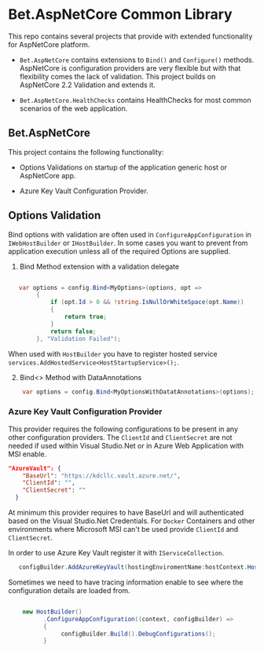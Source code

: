 # Bet.AspNetCore Common Library

This repo contains several projects that provide with extended functionality for AspNetCore platform.

- `Bet.AspNetCore` contains extensions to `Bind()` and `Configure()` methods. AspNetCore is configuration providers are very flexible but with that flexibility comes
the lack of validation. This project builds on AspNetCore 2.2 Validation and extends it.

- `Bet.AspNetCore.HealthChecks` contains HealthChecks for most common scenarios of the web application.

## Bet.AspNetCore 

This project contains the following functionality:

- Options Validations on startup of the application generic host or AspNetCore app.

- Azure Key Vault Configuration Provider.

## Options Validation

Bind options with validation are often used in `ConfigureAppConfiguration` in `IWebHostBuilder` or `IHostBuilder`. 
In some cases you want to prevent from application execution unless all of the required Options are supplied.

1. Bind Method extension with a validation delegate

```csharp

   var options = config.Bind<MyOptions>(options, opt =>
        {
            if (opt.Id > 0 && !string.IsNullOrWhiteSpace(opt.Name))
            {
                return true;
            }
            return false;
        }, "Validation Failed");
```

When used with `HostBuilder` you have to register hosted service `services.AddHostedService<HostStartupService>();`.

2. Bind<> Method with DataAnnotations

```csharp
    var options = config.Bind<MyOptionsWithDatatAnnotations>(options);
```

### Azure Key Vault Configuration Provider

This provider requires the following configurations to be present in any other configuration providers.
The `ClientId` and `ClientSecret` are not needed if used within Visual Studio.Net or in Azure Web Application with MSI enable.
```json
"AzureVault": {
    "BaseUrl": "https://kdcllc.vault.azure.net/",
    "ClientId": "",
    "ClientSecret": ""
  }
```
At minimum this provider requires to have BaseUrl and will authenticated based on the Visual Studio.Net 
Credentials. For `Docker` Containers and other environments where Microsoft MSI can't be used provide `ClientId` and `ClientSecret`.

In order to use Azure Key Vault register it with `IServiceCollection`.

```c#
   configBuilder.AddAzureKeyVault(hostingEnviromentName:hostContext.HostingEnvironment.EnvironmentName);
```

Sometimes we need to have tracing information enable to see where the configuration details are loaded from.

```csharp

    new HostBuilder()
          .ConfigureAppConfiguration((context, configBuilder) =>
          {
               configBuilder.Build().DebugConfigurations();
          }
``` 
